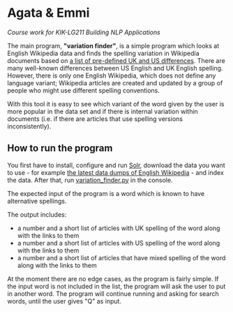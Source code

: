 # Agata & Emmi
*Course work for KIK-LG211 Building NLP Applications*

The main program, **"variation finder"**, is a simple program which looks at English Wikipedia data and finds the spelling variation in Wikipedia documents based on [a list of pre-defined UK and US differences](https://github.com/emlala/emmiagata/blob/master/python_programs/wordlist.csv).
There are many well-known differences between US English and UK English spelling. However, there is only one English Wikipedia, which does not define any language variant; Wikipedia articles are created and updated by a group of people who might use different spelling conventions. 

With this tool it is easy to see which variant of the word given by the user is more popular in the data set and if there is internal variation within documents (i.e. if there are articles that use spelling versions inconsistently).

## How to run the program
You first have to install, configure and run [Solr](http://www.apache.org/dyn/closer.lua/lucene/solr/7.1.0), download the data you want to use - for example [the latest data dumps of English Wikipedia](https://dumps.wikimedia.org/enwiki/latest/) - and index the data. 
After that, run [variation_finder.py](https://github.com/emlala/emmiagata/blob/master/python_programs/variation_finder.py) in the console.

The expected input of the program is a word which is known to have alternative spellings. 

The output includes:
* a number and a short list of articles with UK spelling of the word along with the links to them
* a number and a short list of articles with US spelling of the word along with the links to them
* a number and a short list of articles that have mixed spelling of the word along with the links to them

At the moment there are no edge cases, as the program is fairly simple. If the input word is not included in the list, the program will ask the user to put in another word. The program will continue running and asking for search words, until the user gives "Q" as input. 
